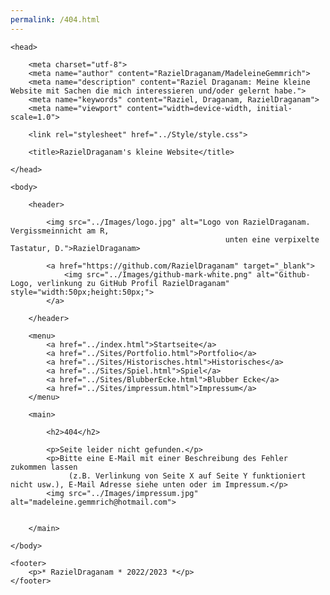 ```yaml
---
permalink: /404.html
---
```


<!DOCTYPE html>

<html lang="de">

    <head>

        <meta charset="utf-8">
        <meta name="author" content="RazielDraganam/MadeleineGemmrich">
        <meta name="description" content="Raziel Draganam: Meine kleine Website mit Sachen die mich interessieren und/oder gelernt habe.">
        <meta name="keywords" content="Raziel, Draganam, RazielDraganam">
        <meta name="viewport" content="width=device-width, initial-scale=1.0">

        <link rel="stylesheet" href="../Style/style.css">

        <title>RazielDraganam's kleine Website</title>

    </head>
<!------------h6 ist im CSS festgelegt für Datum in der Blubber-Ecke!!------------------------------------------------------------------------------------------------>
    <body>
    
        <header>

            <img src="../Images/logo.jpg" alt="Logo von RazielDraganam. Vergissmeinnicht am R, 
                                                    unten eine verpixelte Tastatur, D.">RazielDraganam>

            <a href="https://github.com/RazielDraganam" target="_blank">
                <img src="../Images/github-mark-white.png" alt="Github-Logo, verlinkung zu GitHub Profil RazielDraganam" style="width:50px;height:50px;">
            </a>

        </header>

        <menu>
            <a href="../index.html">Startseite</a>
            <a href="../Sites/Portfolio.html">Portfolio</a>
            <a href="../Sites/Historisches.html">Historisches</a>
            <a href="../Sites/Spiel.html">Spiel</a>
            <a href="../Sites/BlubberEcke.html">Blubber Ecke</a>
            <a href="../Sites/impressum.html">Impressum</a>
        </menu>

        <main>

            <h2>404</h2>

            <p>Seite leider nicht gefunden.</p>
            <p>Bitte eine E-Mail mit einer Beschreibung des Fehler zukommen lassen
                 (z.B. Verlinkung von Seite X auf Seite Y funktioniert nicht usw.), E-Mail Adresse siehe unten oder im Impressum.</p>
            <img src="../Images/impressum.jpg" alt="madeleine.gemmrich@hotmail.com">
            

        </main>

    </body>

    <footer>
        <p>* RazielDraganam * 2022/2023 *</p>
    </footer>

</html>

<!-- GNU Terry Pratchett -->
<!-- GNU Birgit Gemmrich -->
<!-- GNU Douglas Adams-->
<!-- GNU Iwata Satoru-->
